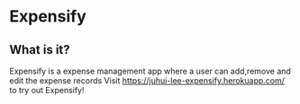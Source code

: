 # Expensify 

## What is it?
Expensify is a expense management app where a user can add,remove and edit the expense records 
Visit https://juhui-lee-expensify.herokuapp.com/ to try out Expensify!
